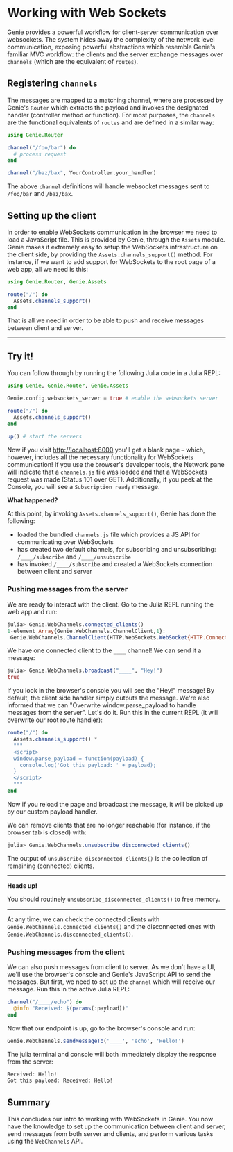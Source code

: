 #  Working with Web Sockets
Genie provides a powerful workflow for client-server communication over websockets. The system hides away the complexity of the network level communication, exposing powerful abstractions which resemble Genie's familiar MVC workflow: the clients and the server exchange messages over `channels` (which are the equivalent of `routes`).

## Registering `channels`

The messages are mapped to a matching channel, where are processed by Genie's `Router` which extracts the payload and invokes the designated handler (controller method or function). For most purposes, the `channels` are the functional equivalents of `routes` and are defined in a similar way:


```julia
using Genie.Router

channel("/foo/bar") do
  # process request
end

channel("/baz/bax", YourController.your_handler)
```
The above `channel` definitions will handle websocket messages sent to `/foo/bar` and `/baz/bax`.

## Setting up the client

In order to enable WebSockets communication in the browser we need to load a JavaScript file. This is provided by Genie, through the `Assets` module. Genie makes it extremely easy to setup the WebSockets infrastructure on the client side, by providing the `Assets.channels_support()` method. For instance, if we want to add support for WebSockets to the root page of a web app, all we need is this:


```julia
using Genie.Router, Genie.Assets

route("/") do
  Assets.channels_support()
end
```
That is all we need in order to be able to push and receive messages between client and server.



---

## Try it!

You can follow through by running the following Julia code in a Julia REPL:


```julia
using Genie, Genie.Router, Genie.Assets

Genie.config.websockets_server = true # enable the websockets server

route("/") do
  Assets.channels_support()
end

up() # start the servers
```
Now if you visit <http://localhost:8000> you'll get a blank page – which, however, includes all the necessary functionality for WebSockets communication! If you use the browser's developer tools, the Network pane will indicate that a `channels.js` file was loaded and that a WebSockets request was made (Status 101 over GET). Additionally, if you peek at the Console, you will see a `Subscription ready` message.

**What happened?**

At this point, by invoking `Assets.channels_support()`, Genie has done the following:

* loaded the bundled `channels.js` file which provides a JS API for communicating over WebSockets
* has created two default channels, for subscribing and unsubscribing: `/____/subscribe` and `/____/unsubscribe`
* has invoked `/____/subscribe` and created a WebSockets connection between client and server

### Pushing messages from the server

We are ready to interact with the client. Go to the Julia REPL running the web app and run:


```julia
julia> Genie.WebChannels.connected_clients()
1-element Array{Genie.WebChannels.ChannelClient,1}:
 Genie.WebChannels.ChannelClient(HTTP.WebSockets.WebSocket{HTTP.ConnectionPool.Transaction{Sockets.TCPSocket}}(T0  🔁    0↑🔒    0↓🔒 100s 127.0.0.1:8001:8001 ≣16, 0x01, true, UInt8[0x7b, 0x22, 0x63, 0x68, 0x61, 0x6e, 0x6e, 0x65, 0x6c, 0x22  …  0x79, 0x6c, 0x6f, 0x61, 0x64, 0x22, 0x3a, 0x7b, 0x7d, 0x7d], UInt8[], false, false), ["____"])
```
We have one connected client to the `____` channel! We can send it a message:


```julia
julia> Genie.WebChannels.broadcast("____", "Hey!")
true
```
If you look in the browser's console you will see the "Hey!" message! By default, the client side handler simply outputs the message. We're also informed that we can "Overwrite window.parse_payload to handle messages from the server". Let's do it. Run this in the current REPL (it will overwrite our root route handler):


```julia
route("/") do
  Assets.channels_support() *
  """
  <script>
  window.parse_payload = function(payload) {
    console.log('Got this payload: ' + payload);
  }
  </script>
  """
end
```
Now if you reload the page and broadcast the message, it will be picked up by our custom payload handler.

We can remove clients that are no longer reachable (for instance, if the browser tab is closed) with:


```julia
julia> Genie.WebChannels.unsubscribe_disconnected_clients()
```
The output of `unsubscribe_disconnected_clients()` is the collection of remaining (connected) clients.



---

**Heads up!**

You should routinely `unsubscribe_disconnected_clients()` to free memory.



---

At any time, we can check the connected clients with `Genie.WebChannels.connected_clients()` and the disconnected ones with `Genie.WebChannels.disconnected_clients()`.

### Pushing messages from the client

We can also push messages from client to server. As we don't have a UI, we'll use the browser's console and Genie's JavaScript API to send the messages. But first, we need to set up the `channel` which will receive our message. Run this in the active Julia REPL:


```julia
channel("/____/echo") do
  @info "Received: $(params(:payload))"
end
```
Now that our endpoint is up, go to the browser's console and run:


```julia
Genie.WebChannels.sendMessageTo('____', 'echo', 'Hello!')
```
The julia terminal and console will both immediately display the response from the server:


```julia
Received: Hello!
Got this payload: Received: Hello!
```
## Summary

This concludes our intro to working with WebSockets in Genie. You now have the knowledge to set up the communication between client and server, send messages from both server and clients, and perform various tasks using the `WebChannels` API.

